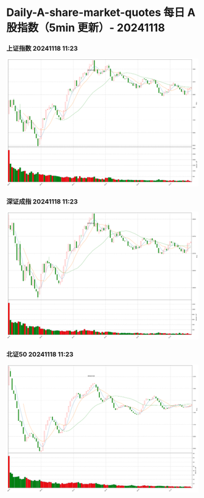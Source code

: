 
# Daily-A-share-market-quotes 每日 A 股指数（5min 更新）- 20241118

### 上证指数 20241118 11:23
![](./fig/2024/11/20241118-sh000001.png)

### 深证成指 20241118 11:23
![](./fig/2024/11/20241118-sz399001.png)

### 北证50 20241118 11:23
![](./fig/2024/11/20241118-bj899050.png)
